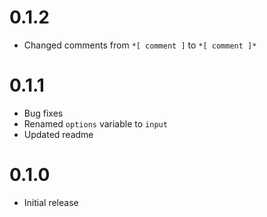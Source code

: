 # 0.1.2

- Changed comments from `*[ comment ]` to `*[ comment ]*`

# 0.1.1

- Bug fixes
- Renamed `options` variable to `input`
- Updated readme

# 0.1.0

- Initial release